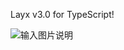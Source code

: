Layx v3.0 for TypeScript!

![输入图片说明](https://images.gitee.com/uploads/images/2019/0226/171509_65913f76_974299.png "Layx 3.x Final.png")
